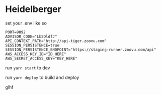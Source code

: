 # Heidelberger

set your .env like so 
```
PORT=9092
ADVISOR_CODE="Lb5DldfJ"
API_CONTEXT_PATH="http://api-tiger.zoovu.com"
SESSION_PERSISTENCE=true
SESSION_PERSISTENCE_ENDPOINT="https://staging-runner.zoovu.com/api"
AWS_ACCESS_KEY_ID="ID_HERE"
AWS_SECRET_ACCESS_KEY="KEY_HERE"
```

run `yarn start` to dev

run `yarn deploy` to build and deploy

glhf

